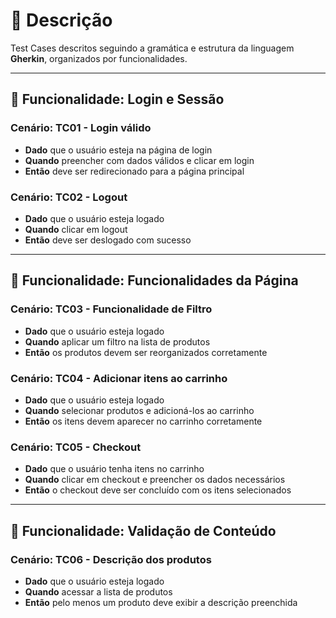 # 🧪 Descrição

Test Cases descritos seguindo a gramática e estrutura da linguagem **Gherkin**, organizados por funcionalidades.

---

## 🔐 Funcionalidade: Login e Sessão

###  Cenário: TC01 - Login válido
- **Dado** que o usuário esteja na página de login  
- **Quando** preencher com dados válidos e clicar em login  
- **Então** deve ser redirecionado para a página principal

###  Cenário: TC02 - Logout
- **Dado** que o usuário esteja logado  
- **Quando** clicar em logout  
- **Então** deve ser deslogado com sucesso

---

## 🧭 Funcionalidade: Funcionalidades da Página

###  Cenário: TC03 - Funcionalidade de Filtro
- **Dado** que o usuário esteja logado  
- **Quando** aplicar um filtro na lista de produtos  
- **Então** os produtos devem ser reorganizados corretamente

###  Cenário: TC04 - Adicionar itens ao carrinho
- **Dado** que o usuário esteja logado  
- **Quando** selecionar produtos e adicioná-los ao carrinho  
- **Então** os itens devem aparecer no carrinho corretamente

###  Cenário: TC05 - Checkout
- **Dado** que o usuário tenha itens no carrinho  
- **Quando** clicar em checkout e preencher os dados necessários  
- **Então** o checkout deve ser concluído com os itens selecionados

---

## 🧾 Funcionalidade: Validação de Conteúdo

###  Cenário: TC06 - Descrição dos produtos
- **Dado** que o usuário esteja logado  
- **Quando** acessar a lista de produtos  
- **Então** pelo menos um produto deve exibir a descrição preenchida

